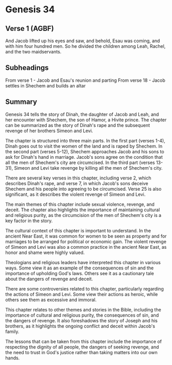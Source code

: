 # Genesis 34

## Verse 1 (AGBF)

And Jacob lifted up his eyes and saw, and behold, Esau was coming, and with him four hundred men. So he divided the children among Leah, Rachel, and the two maidservants.

## Subheadings

From verse 1 - Jacob and Esau's reunion and parting
From verse 18 - Jacob settles in Shechem and builds an altar

## Summary

Genesis 34 tells the story of Dinah, the daughter of Jacob and Leah, and her encounter with Shechem, the son of Hamor, a Hivite prince. The chapter can be summarized as the story of Dinah's rape and the subsequent revenge of her brothers Simeon and Levi.

The chapter is structured into three main parts. In the first part (verses 1-4), Dinah goes out to visit the women of the land and is raped by Shechem. In the second part (verses 5-12), Shechem approaches Jacob and his sons to ask for Dinah's hand in marriage. Jacob's sons agree on the condition that all the men of Shechem's city are circumcised. In the third part (verses 13-31), Simeon and Levi take revenge by killing all the men of Shechem's city.

There are several key verses in this chapter, including verse 2, which describes Dinah's rape, and verse 7, in which Jacob's sons deceive Shechem and his people into agreeing to be circumcised. Verse 25 is also significant, as it describes the violent revenge of Simeon and Levi.

The main themes of this chapter include sexual violence, revenge, and deceit. The chapter also highlights the importance of maintaining cultural and religious purity, as the circumcision of the men of Shechem's city is a key factor in the story.

The cultural context of this chapter is important to understand. In the ancient Near East, it was common for women to be seen as property and for marriages to be arranged for political or economic gain. The violent revenge of Simeon and Levi was also a common practice in the ancient Near East, as honor and shame were highly valued.

Theologians and religious leaders have interpreted this chapter in various ways. Some view it as an example of the consequences of sin and the importance of upholding God's laws. Others see it as a cautionary tale about the dangers of revenge and deceit.

There are some controversies related to this chapter, particularly regarding the actions of Simeon and Levi. Some view their actions as heroic, while others see them as excessive and immoral.

This chapter relates to other themes and stories in the Bible, including the importance of cultural and religious purity, the consequences of sin, and the dangers of revenge. It also foreshadows the story of Joseph and his brothers, as it highlights the ongoing conflict and deceit within Jacob's family.

The lessons that can be taken from this chapter include the importance of respecting the dignity of all people, the dangers of seeking revenge, and the need to trust in God's justice rather than taking matters into our own hands.